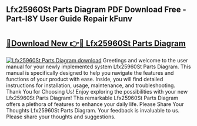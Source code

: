 ## Lfx25960St Parts Diagram PDF Download Free - Part-I8Y User Guide Repair kFunv

# <h2><a href="http://dfn1y7r.blite.top/?on=Lfx25960St+Parts+Diagram">🔗Download New 👉🔴 Lfx25960St Parts Diagram</a></h2>

[![Lfx25960St Parts Diagram download](https://i.imgur.com/lujVjoI.png)](http://dfn1y7r.blite.top/?on=Lfx25960St+Parts+Diagram)
Greetings and welcome to the user manual for your newly implemented system Lfx25960St Parts Diagram. This manual is specifically designed to help you navigate the features and functions of your product with ease. Inside, you will find detailed instructions for installation, usage, maintenance, and troubleshooting. Thank You for Choosing Us! Enjoy exploring the possibilities with your new Lfx25960St Parts Diagram! This remarkable Lfx25960St Parts Diagram offers a plethora of features to enhance your daily life. Please Share Your Thoughts Lfx25960St Parts Diagram. Your feedback is invaluable to us. Please share your thoughts and suggestions.
